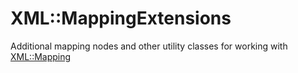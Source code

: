 # XML::MappingExtensions

Additional mapping nodes and other utility classes for working with
[XML::Mapping](http://multi-io.github.io/xml-mapping/)
